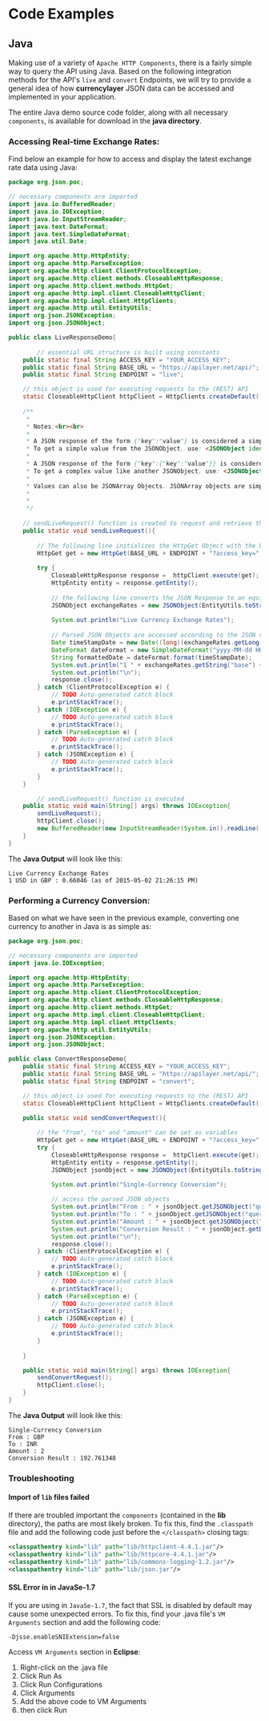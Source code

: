 # Code Examples

## Java 

Making use of a variety of `Apache HTTP Components`, there is a fairly simple way to query the API using Java. Based on the following integration methods for the API's `live` and `convert` Endpoints, we will try to provide a general idea of how **currencylayer** JSON data can be accessed and implemented in your application.

The entire Java demo source code folder, along with all necessary `components`, is available for download in the **java directory**.

### Accessing Real-time Exchange Rates:

Find below an example for how to access and display the latest exchange rate data using Java:

```java
package org.json.poc;

// necessary components are imported
import java.io.BufferedReader;
import java.io.IOException;
import java.io.InputStreamReader;
import java.text.DateFormat;
import java.text.SimpleDateFormat;
import java.util.Date;

import org.apache.http.HttpEntity;
import org.apache.http.ParseException;
import org.apache.http.client.ClientProtocolException;
import org.apache.http.client.methods.CloseableHttpResponse;
import org.apache.http.client.methods.HttpGet;
import org.apache.http.impl.client.CloseableHttpClient;
import org.apache.http.impl.client.HttpClients;
import org.apache.http.util.EntityUtils;
import org.json.JSONException;
import org.json.JSONObject;

public class LiveResponseDemo{
        
        // essential URL structure is built using constants 
	public static final String ACCESS_KEY = "YOUR_ACCESS_KEY";
	public static final String BASE_URL = "https://apilayer.net/api/";
	public static final String ENDPOINT = "live";

	// this object is used for executing requests to the (REST) API
	static CloseableHttpClient httpClient = HttpClients.createDefault();
	
	/**
	 * 
	 * Notes:<br><br>
	 * 
	 * A JSON response of the form {"key":"value"} is considered a simple Java JSONObject.<br>
	 * To get a simple value from the JSONObject, use: <JSONObject identifier>.get<Type>("key");<br>
	 * 
	 * A JSON response of the form {"key":{"key":"value"}} is considered a complex Java JSONObject.<br>
	 * To get a complex value like another JSONObject, use: <JSONObject identifier>.getJSONObject("key")
	 * 
	 * Values can also be JSONArray Objects. JSONArray objects are simple, consisting of multiple JSONObject Objects.
	 * 
	 * 
	 */
	
	// sendLiveRequest() function is created to request and retrieve the data
	public static void sendLiveRequest(){
		
		// The following line initializes the HttpGet Object with the URL in order to send a request
		HttpGet get = new HttpGet(BASE_URL + ENDPOINT + "?access_key=" + ACCESS_KEY);
		
		try {
			CloseableHttpResponse response =  httpClient.execute(get);
			HttpEntity entity = response.getEntity();
			
			// the following line converts the JSON Response to an equivalent Java Object
			JSONObject exchangeRates = new JSONObject(EntityUtils.toString(entity));
			
			System.out.println("Live Currency Exchange Rates");
			
			// Parsed JSON Objects are accessed according to the JSON resonse's hierarchy, output strings are built
			Date timeStampDate = new Date((long)(exchangeRates.getLong("timestamp")*1000)); 
			DateFormat dateFormat = new SimpleDateFormat("yyyy-MM-dd HH:mm:ss a");
			String formattedDate = dateFormat.format(timeStampDate);
			System.out.println("1 " + exchangeRates.getString("base") + " in GBP : " + exchangeRates.getJSONObject("rates").getDouble("GBP") + " (as of " + formattedDate + ")");
			System.out.println("\n");
			response.close();
		} catch (ClientProtocolException e) {
			// TODO Auto-generated catch block
			e.printStackTrace();
		} catch (IOException e) {
			// TODO Auto-generated catch block
			e.printStackTrace();
		} catch (ParseException e) {
			// TODO Auto-generated catch block
			e.printStackTrace();
		} catch (JSONException e) {
			// TODO Auto-generated catch block
			e.printStackTrace();
		}
	}

        // sendLiveRequest() function is executed
	public static void main(String[] args) throws IOException{
		sendLiveRequest();
		httpClient.close();
		new BufferedReader(new InputStreamReader(System.in)).readLine();
	}
}
```

The **Java Output** will look like this:

```
Live Currency Exchange Rates
1 USD in GBP : 0.66046 (as of 2015-05-02 21:26:15 PM)
```

### Performing a Currency Conversion:

Based on what we have seen in the previous example, converting one currency to another in Java is as simple as:

```java
package org.json.poc;

// necessary components are imported
import java.io.IOException;

import org.apache.http.HttpEntity;
import org.apache.http.ParseException;
import org.apache.http.client.ClientProtocolException;
import org.apache.http.client.methods.CloseableHttpResponse;
import org.apache.http.client.methods.HttpGet;
import org.apache.http.impl.client.CloseableHttpClient;
import org.apache.http.impl.client.HttpClients;
import org.apache.http.util.EntityUtils;
import org.json.JSONException;
import org.json.JSONObject;

public class ConvertResponseDemo{
	public static final String ACCESS_KEY = "YOUR_ACCESS_KEY";
	public static final String BASE_URL = "https://apilayer.net/api/";
	public static final String ENDPOINT = "convert";

	// this object is used for executing requests to the (REST) API
	static CloseableHttpClient httpClient = HttpClients.createDefault();
	
	public static void sendConvertRequest(){

		// the "from", "to" and "amount" can be set as variables
		HttpGet get = new HttpGet(BASE_URL + ENDPOINT + "?access_key=" + ACCESS_KEY + "&from=GBP&to=INR&amount=2");
		try {
			CloseableHttpResponse response =  httpClient.execute(get);
			HttpEntity entity = response.getEntity();
			JSONObject jsonObject = new JSONObject(EntityUtils.toString(entity));
			
			System.out.println("Single-Currency Conversion");

			// access the parsed JSON objects
			System.out.println("From : " + jsonObject.getJSONObject("query").getString("from"));
			System.out.println("To : " + jsonObject.getJSONObject("query").getString("to"));
			System.out.println("Amount : " + jsonObject.getJSONObject("query").getLong("amount"));
			System.out.println("Conversion Result : " + jsonObject.getDouble("result"));
			System.out.println("\n");
			response.close();
		} catch (ClientProtocolException e) {
			// TODO Auto-generated catch block
			e.printStackTrace();
		} catch (IOException e) {
			// TODO Auto-generated catch block
			e.printStackTrace();
		} catch (ParseException e) {
			// TODO Auto-generated catch block
			e.printStackTrace();
		} catch (JSONException e) {
			// TODO Auto-generated catch block
			e.printStackTrace();
		}
	
	}

	public static void main(String[] args) throws IOException{
		sendConvertRequest();
		httpClient.close();
	}
}
```

The **Java Output** will look like this:

```
Single-Currency Conversion
From : GBP
To : INR
Amount : 2
Conversion Result : 192.761348
```

### Troubleshooting

#### Import of `lib` files failed

If there are troubled important the `components` (contained in the **lib** directory), the paths are most likely broken. To fix this, find the `.classpath` file and add the following code just before the `</classpath>` closing tags:

```xml
<classpathentry kind="lib" path="lib/httpclient-4.4.1.jar"/> 
<classpathentry kind="lib" path="lib/httpcore-4.4.1.jar"/> 
<classpathentry kind="lib" path="lib/commons-logging-1.2.jar"/> 
<classpathentry kind="lib" path="lib/json.jar"/>
```

#### SSL Error in in JavaSe-1.7 

If you are using in `JavaSe-1.7`, the fact that SSL is disabled by default may cause some unexpected errors. To fix this, find your .java file's `VM Arguments` section and add the following code:

```
-Djsse.enableSNIExtension=false
```

Access `VM Arguments` section in **Eclipse**:

1. Right-click on the .java file
2. Click Run As
3. Click Run Configurations
4. Click Arguments 
5. Add the above code to VM Arguments
6. then click Run


